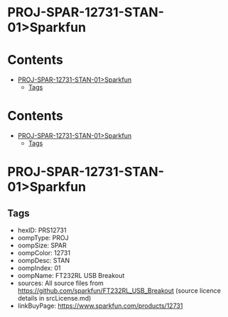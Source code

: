 
PROJ-SPAR-12731-STAN-01>Sparkfun
================================

Contents
========

* [PROJ-SPAR-12731-STAN-01>Sparkfun](#proj-spar-12731-stan-01sparkfun)
	* [Tags](#tags)

Contents
========

* [PROJ-SPAR-12731-STAN-01>Sparkfun](#proj-spar-12731-stan-01sparkfun)
	* [Tags](#tags)

# PROJ-SPAR-12731-STAN-01>Sparkfun

## Tags

- hexID: PRS12731
- oompType: PROJ
- oompSize: SPAR
- oompColor: 12731
- oompDesc: STAN
- oompIndex: 01
- oompName: FT232RL USB Breakout
- sources: All source files from https://github.com/sparkfun/FT232RL_USB_Breakout (source licence details in srcLicense.md)
- linkBuyPage: https://www.sparkfun.com/products/12731
